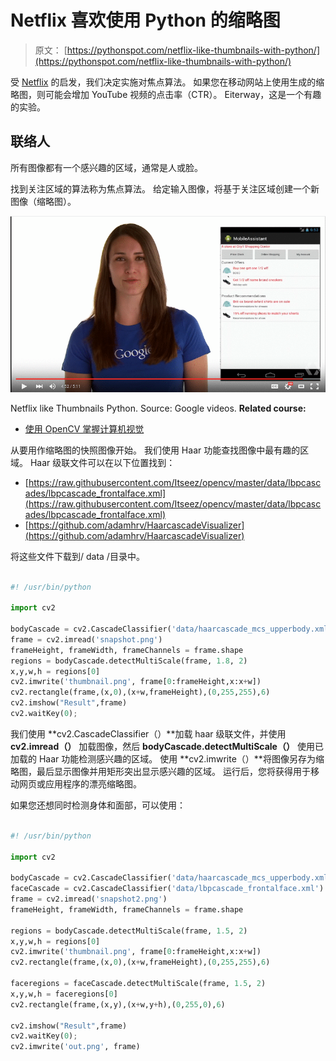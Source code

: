 # Netflix 喜欢使用 Python 的缩略图

> 原文： [https://pythonspot.com/netflix-like-thumbnails-with-python/](https://pythonspot.com/netflix-like-thumbnails-with-python/)

受 [Netflix](https://techblog.netflix.com/2016/03/extracting-image-metadata-at-scale.html) 的启发，我们决定实施对焦点算法。 如果您在移动网站上使用生成的缩略图，则可能会增加 YouTube 视频的点击率（CTR）。
Eiterway，这是一个有趣的实验。

## 联络人


所有图像都有一个感兴趣的区域，通常是人或脸。

找到关注区域的算法称为焦点算法。 给定输入图像，将基于关注区域创建一个新图像（缩略图）。

![Netflix like Thumbnails Python](img/4ff0874e193357fd06d6aca13d7dc8c4.jpg)

Netflix like Thumbnails Python. Source: Google videos. **Related course:**

*   [使用 OpenCV 掌握计算机视觉](https://gum.co/GQWGG)

从要用作缩略图的快照图像开始。 我们使用 Haar 功能查找图像中最有趣的区域。 Haar 级联文件可以在以下位置找到：

*   [https://raw.githubusercontent.com/Itseez/opencv/master/data/lbpcascades/lbpcascade_frontalface.xml](https://raw.githubusercontent.com/Itseez/opencv/master/data/lbpcascades/lbpcascade_frontalface.xml)
*   [https://github.com/adamhrv/HaarcascadeVisualizer](https://github.com/adamhrv/HaarcascadeVisualizer)

将这些文件下载到/ data /目录中。

```py

#! /usr/bin/python

import cv2

bodyCascade = cv2.CascadeClassifier('data/haarcascade_mcs_upperbody.xml')
frame = cv2.imread('snapshot.png')
frameHeight, frameWidth, frameChannels = frame.shape
regions = bodyCascade.detectMultiScale(frame, 1.8, 2)
x,y,w,h = regions[0]
cv2.imwrite('thumbnail.png', frame[0:frameHeight,x:x+w])
cv2.rectangle(frame,(x,0),(x+w,frameHeight),(0,255,255),6)
cv2.imshow("Result",frame)
cv2.waitKey(0);

```

我们使用 **cv2.CascadeClassifier（）**加载 haar 级联文件，并使用 **cv2.imread（）**
加载图像，然后 **bodyCascade.detectMultiScale（）** 使用已加载的 Haar 功能检测感兴趣的区域。
使用 **cv2.imwrite（）**将图像另存为缩略图，最后显示图像并用矩形突出显示感兴趣的区域。 运行后，您将获得用于移动网页或应用程序的漂亮缩略图。

如果您还想同时检测身体和面部，可以使用：

```py

#! /usr/bin/python

import cv2

bodyCascade = cv2.CascadeClassifier('data/haarcascade_mcs_upperbody.xml')
faceCascade = cv2.CascadeClassifier('data/lbpcascade_frontalface.xml')
frame = cv2.imread('snapshot2.png')
frameHeight, frameWidth, frameChannels = frame.shape

regions = bodyCascade.detectMultiScale(frame, 1.5, 2)
x,y,w,h = regions[0]
cv2.imwrite('thumbnail.png', frame[0:frameHeight,x:x+w])
cv2.rectangle(frame,(x,0),(x+w,frameHeight),(0,255,255),6)

faceregions = faceCascade.detectMultiScale(frame, 1.5, 2)
x,y,w,h = faceregions[0]
cv2.rectangle(frame,(x,y),(x+w,y+h),(0,255,0),6)

cv2.imshow("Result",frame)
cv2.waitKey(0);
cv2.imwrite('out.png', frame)

```
